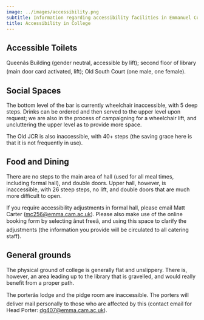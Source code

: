 ```yaml
---
image: ../images/accessibility.png
subtitle: Information regarding accessibility facilities in Emmanuel College
title: Accessibility in College
---
```


## Accessible Toilets

Queenâs Building (gender neutral, accessible by lift); second floor of library (main door card activated, lift); Old South Court (one male, one female). 

## Social Spaces

The bottom level of the bar is currently wheelchair inaccessible, with 5 deep steps. Drinks can be ordered and then served to the upper level upon request; we are also in the process of campaigning for a wheelchair lift, and uncluttering the upper level as to provide more space.<br/>

The Old JCR is also inaccessible, with 40+ steps (the saving grace here is that it is not frequently in use).


## Food and Dining

There are no steps to the main area of hall (used for all meal times, including formal hall), and double doors. Upper hall, however, is inaccessible, with 26 steep steps, no lift, and double doors that are much more difficult to open. <br/>

If you require accessibility adjustments in formal hall, please email Matt Carter (mc256@emma.cam.ac.uk). Please also make use of the online booking form by selecting ânut freeâ, and using this space to clarify the adjustments (the information you provide will be circulated to all catering staff).  


## General grounds

The physical ground of college is generally flat and unslippery. There is, however, an area leading up to the library that is gravelled, and would really benefit from a proper path. 

The porterâs lodge and the pidge room are inaccessible. The porters will deliver mail personally to those who are affected by this (contact email for Head Porter: [dg407@emma.cam.ac.uk](mailto:dg407@emma.cam.ac.uk)).